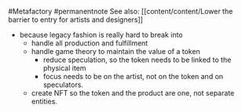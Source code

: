#Metafactory 
#permanentnote 
See also: [[content/content/Lower the barrier to entry for artists and designers]]

- because legacy fashion is really hard to break into
	- handle all production and fulfillment
	- handle game theory to maintain the value of a token 
		- reduce speculation, so the token needs to be linked to the physical item
		- focus needs to be on the artist, not on the token and on speculators.
	- create NFT so the token and the product are one, not separate entities. 